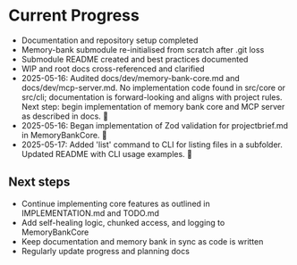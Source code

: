 # Current Progress

- Documentation and repository setup completed
- Memory-bank submodule re-initialised from scratch after .git loss
- Submodule README created and best practices documented
- WIP and root docs cross-referenced and clarified
- 2025-05-16: Audited docs/dev/memory-bank-core.md and docs/dev/mcp-server.md. No implementation code found in src/core or src/cli; documentation is forward-looking and aligns with project rules. Next step: begin implementation of memory bank core and MCP server as described in docs. 🐹
- 2025-05-16: Began implementation of Zod validation for projectbrief.md in MemoryBankCore. 🐹
- 2025-05-17: Added 'list' command to CLI for listing files in a subfolder. Updated README with CLI usage examples. 🐹

## Next steps
- Continue implementing core features as outlined in IMPLEMENTATION.md and TODO.md
- Add self-healing logic, chunked access, and logging to MemoryBankCore
- Keep documentation and memory bank in sync as code is written
- Regularly update progress and planning docs
